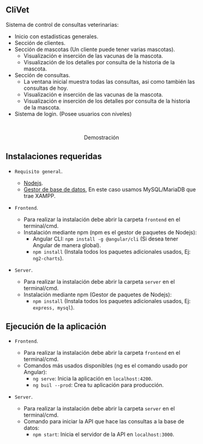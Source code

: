 ## CliVet

Sistema de control de consultas veterinarias:

- Inicio con estadisticas generales.
- Sección de clientes.
- Sección de mascotas (Un cliente puede tener varias mascotas).
    - Visualización e inserción de las vacunas de la mascota.
    - Visualización de los detalles por consulta de la historia de la mascota.
- Sección de consultas.
    - La ventana inicial muestra todas las consultas, asi como también las consultas de hoy.
    - Visualización e inserción de las vacunas de la mascota.
    - Visualización e inserción de los detalles por consulta de la historia de la mascota.
- Sistema de login. (Posee usuarios con niveles)

<br>

<p align="center" href="https://clivet.now.sh/">Demostración</a>

## Instalaciones requeridas

- `Requisito general`.
    - [Nodejs](https://nodejs.org/es/).
    - [Gestor de base de datos](https://www.apachefriends.org/es/index.html), En este caso usamos MySQL/MariaDB que trae XAMPP.

- `Frontend`.
    - Para realizar la instalación debe abrir la carpeta `frontend` en el terminal/cmd.
    - Instalación mediante npm (npm es el gestor de paquetes de Nodejs): 
        - Angular CLI: `npm install -g @angular/cli` (Si desea tener Angular de manera global).
        - `npm install` (Instala todos los paquetes adicionales usados, Ej: `ng2-charts`). 

- `Server`.
    - Para realizar la instalación debe abrir la carpeta `server` en el terminal/cmd.
    - Instalación mediante npm (Gestor de paquetes de Nodejs): 
        - `npm install` (Instala todos los paquetes adicionales usados, Ej: `express, mysql`). 

## Ejecución de la aplicación

- `Frontend`.
    - Para realizar la instalación debe abrir la carpeta `frontend` en el terminal/cmd.
    - Comandos más usados disponibles (ng es el comando usado por Angular):
        - `ng serve`: Inicia la aplicación en `localhost:4200`.
        - `ng buil --prod`: Crea tu aplicación para producción. 

- `Server`.
    - Para realizar la instalación debe abrir la carpeta `server` en el terminal/cmd.
    - Comando para iniciar la API que hace las consultas a la base de datos:
        - `npm start`: Inicia el servidor de la API en `localhost:3000`.
